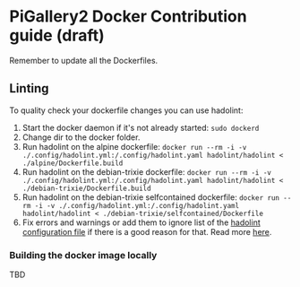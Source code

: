 # PiGallery2 Docker Contribution guide (draft)

Remember to update all the Dockerfiles.

## Linting
To quality check your dockerfile changes you can use hadolint:

1. Start the docker daemon if it's not already started: `sudo dockerd`
2. Change dir to the docker folder.
3. Run hadolint on the alpine dockerfile: `docker run --rm -i -v ./.config/hadolint.yml:/.config/hadolint.yaml hadolint/hadolint < ./alpine/Dockerfile.build`
4. Run hadolint on the debian-trixie dockerfile: `docker run --rm -i -v ./.config/hadolint.yml:/.config/hadolint.yaml hadolint/hadolint < ./debian-trixie/Dockerfile.build`
7. Run hadolint on the debian-trixie selfcontained dockerfile: `docker run --rm -i -v ./.config/hadolint.yml:/.config/hadolint.yaml hadolint/hadolint < ./debian-trixie/selfcontained/Dockerfile`
8. Fix errors and warnings or add them to ignore list of the [hadolint configuration file](./.config/hadolint.yml) if there is a good reason for that. Read more [here](https://github.com/hadolint/hadolint).

### Building the docker image locally
TBD
